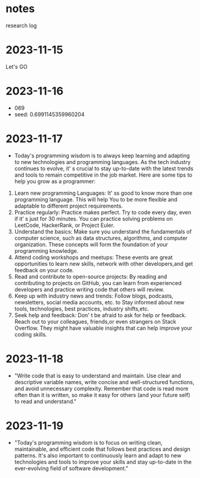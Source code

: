 # notes
research log
# 2023-11-15
Let's GO

# 2023-11-16
- 069
- seed: 0.6991145359960204

# 2023-11-17
- Today's programming wisdom is to always keep learning and adapting to new technologies and programming languages. As the tech industry continues to evolve, it' s crucial to stay up-to-date with the latest trends and tools to remain competitive in the job market. Here are some tips to help you grow as a programmer:

1. Learn new programming Languages: It' ss good to know more than one programming language. This will help You to be more flexible and adaptable to different project requirements.
2. Practice regularly: Practice makes perfect. Try to code every day, even if it’ s just for 30 minutes. You can practice solving problems on LeetCode, HackerRank, or Project Euler. 
3. Understand the basics: Make sure you understand the fundamentals of computer science, such as data structures, algorithms, and computer organization. These concepts will form the foundation of your programming knowledge.  
4. Attend coding workshops and meetups: These events are great opportunities to learn new skills, network with other developers,and get feedback on your code.   
5. Read and contribute to open-source projects: By reading and contributing to projects on GitHub, you can learn from experienced developers and practice writing code that others will review.    
6. Keep up with industry news and trends: Follow blogs, podcasts, newsletters, social media accounts, etc. to Stay informed about new tools, technologies, best practices, industry shifts,etc.     
7. Seek help and feedback: Don' t be afraid to ask for help or feedback. Reach out to your colleagues, friends,or even strangers on Stack Overflow. They might have valuable insights that can help improve your coding skills.

# 2023-11-18
- "Write code that is easy to understand and maintain. Use clear and descriptive variable names, write concise and well-structured functions, and avoid unnecessary complexity. Remember that code is read more often than it is written, so make it easy for others (and your future self) to read and understand."

# 2023-11-19
- "Today's programming wisdom is to focus on writing clean, maintainable, and efficient code that follows best practices and design patterns. It's also important to continuously learn and adapt to new technologies and tools to improve your skills and stay up-to-date in the ever-evolving field of software development."
